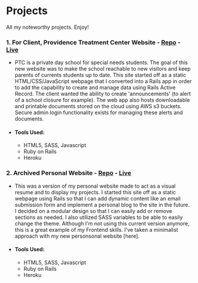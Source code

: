 # Projects
All my noteworthy projects. Enjoy! 

### 1. For Client, Providence Treatment Center Website - [Repo](https://github.com/melmar12/Vendit_v2) - [Live](http://www.providencetreatmentcenter.com/)
  * PTC is a private day school for special needs students. The goal of this new website was to make the school reachable to new visitors and keep parents of currents students up to date. This site started off as a static HTML/CSS/JavaScript webpage that I converted into a Rails app in order to add the capability to create and manage data using Rails Active Record. The client wanted the ability to create 'announcements' (to alert of a school closure for example). The web app also hosts downloadable and printable documents stored on the cloud using AWS s3 buckets. Secure admin login functionality exists for managing these alerts and documents.
  * #### Tools Used:
    - HTML5, SASS, Javascript
    - Ruby on Rails
    - Heroku

### 2. Archived Personal Website - [Repo](https://github.com/melmar12/personal-site2) - [Live](http://www.melissamartinez.me/)
  * This was a version of my personal website made to act as a visual resume and to display my projects. I started this site off as a static webpage using Rails so that I can add dynamic content like an email submission form and implement a personal blog to the site in the future. I decided on a modular design so that I can easily add or remove sections as needed. I also utilized SASS variables to be able to easily change the theme. Although I'm not using this current version anymore, this is a great example of my Frontend skills. I've taken a minimalist approach with my new personsonal website [here].
  * #### Tools Used:
    - HTML5, SASS, Javascript
    - Ruby on Rails
    - Heroku
  
  

